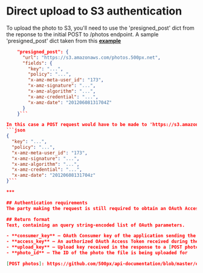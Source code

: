 # Direct upload to S3 authentication
To upload the photo to S3, you'll need to use the 'presigned_post' dict from the reponse to the initial POST to /photos endpoint.
A sample 'presigned_post' dict taken from this **[example](https://github.com/500px/api-documentation/blob/master/endpoints/photo/POST_photos.md#example)**
```json
    "presigned_post": {
      "url": "https://s3.amazonaws.com/photos.500px.net",
      "fields": {
        "key": "...",
        "policy": "...",
        "x-amz-meta-user_id": "173",
        "x-amz-signature": "...",
        "x-amz-algorithm": "...",
        "x-amz-credential": "...",
        "x-amz-date": "20120608131704Z"
      }
    }```

In this case a POST request would have to be made to 'https://s3.amazonaws.com/photos.500px.net' with the following json object containing key-value pairs taken from the 'fields' from 'presigned_post':
```json 
{
  "key": "...",
  "policy": "...",
  "x-amz-meta-user_id": "173",
  "x-amz-signature": "...",
  "x-amz-algorithm": "...",
  "x-amz-credential": "...",
  "x-amz-date": "20120608131704z"
}```

***

## Authentication requirements
The party making the request is still required to obtain an OAuth Access Token through standard OAuth workflow, and must include OAuth consumer key and access token key in the request. Current upload authentication also requires obtaining an photo_id and upload_key values returned in response to a [POST photos][] request.

## Return format
Text, containing an query string-encoded list of OAuth parameters.

- **consumer_key** — OAuth Consumer key of the application sending the request
- **access_key** — An authorized OAuth Access Token received during the standard OAuth workflow
- **upload_key** — Upload key received in the response to a [POST photos][] request
- **photo_id** — The ID of the photo the file is being uploaded for

[POST photos]: https://github.com/500px/api-documentation/blob/master/endpoints/photo/POST_photos.md
